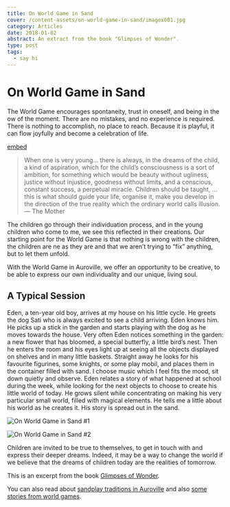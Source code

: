 ```yaml
---
title: On World Game in Sand
cover: /content-assets/on-world-game-in-sand/imagex001.jpg
category: Articles
date: 2018-01-02
abstract: An extract from the book "Glimpses of Wonder".
type: post
tags:
  - say hi
---
```


# On World Game in Sand

The World Game encourages spontaneity, trust in oneself, and being in the ow of the moment. There are no mistakes, and no experience is required. There is nothing to accomplish, no place to reach. Because it is playful, it can flow joyfully and become a celebration of life.

[embed](https://www.youtube.com/watch?v=mIMRu_NCkC0)

> When one is very young... there is always, in the dreams of the child, a kind of aspiration, which for the child’s consciousness is a sort of ambition, for something which would be beauty without ugliness, justice without injustice, goodness without limits, and a conscious, constant success, a perpetual miracle. Children should be taught, ... this is what should guide your life, organise it, make you develop in the direction of the true reality which the ordinary world calls illusion. — The Mother

The children go through their individuation process, and in the young children who come to me, we see this reflected in their creations. Our starting point for the World Game is that nothing is wrong with the children, the children are ne as they are and that we aren’t trying to “fix” anything, but to let them unfold.

With the World Game in Auroville, we offer an opportunity to be creative, to be able to express our own individuality and our unique, living soul.

## A Typical Session

Eden, a ten-year old boy, arrives at my house on his little cycle. He greets the dog Sati who is always excited to see a child arriving. Eden knows him. He picks up a stick in the garden and starts playing with the dog as he moves towards the house. Very often Eden notices something in the garden: a new flower that has bloomed, a special butterfly, a little bird’s nest. Then he enters the room and his eyes light up at seeing all the objects displayed on shelves and in many little baskets. Straight away he looks for his favourite figurines, some knights, or some play mobil, and places them in the container filled with sand. I choose music which I feel fits the mood, sit down quietly and observe. Eden relates a story of what happened at school during the week, while looking for the next objects to choose to create his little world of today. He grows silent while concentrating on making his very particular small world, filled with magical elements. He tells me a little about his world as he creates it. His story is spread out in the sand.

![On World Game in Sand #1](/content-assets/on-world-game-in-sand/img3_900X900.jpg)

![On World Game in Sand #2](/content-assets/on-world-game-in-sand/img4_900X900.jpg)

Children are invited to be true to themselves, to get in touch with and express their deeper dreams. Indeed, it may be a way to change the world if we believe that the dreams of children today are the realities of tomorrow.

This is an excerpt from the book [Glimpses of Wonder](/book-glimpses-of-wonder).

You can also read about [sandplay traditions in Auroville](/writings/sandplay-traditions-in-auroville) and also [some stories from world games](/writings/stories-from-world-games).
